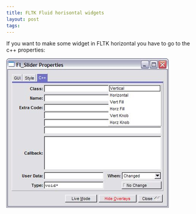 ```yaml
---
title: FLTK Fluid horisontal widgets
layout: post
tags: 
---
```



If you want to make some widget in FLTK horizontal you have to go to the
c++ properties:

![image](/images/fluid.jpg)
